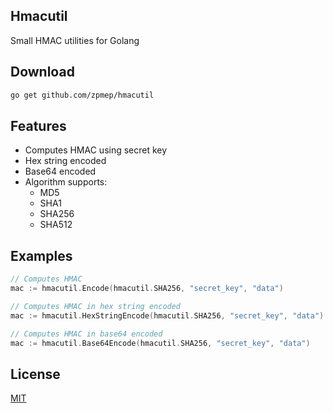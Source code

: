 ## Hmacutil

Small HMAC utilities for Golang

## Download

```bash
go get github.com/zpmep/hmacutil
```

## Features

- Computes HMAC using secret key
- Hex string encoded
- Base64 encoded
- Algorithm supports:
  - MD5
  - SHA1
  - SHA256
  - SHA512

## Examples

```go
// Computes HMAC
mac := hmacutil.Encode(hmacutil.SHA256, "secret_key", "data")

// Computes HMAC in hex string encoded
mac := hmacutil.HexStringEncode(hmacutil.SHA256, "secret_key", "data")

// Computes HMAC in base64 encoded
mac := hmacutil.Base64Encode(hmacutil.SHA256, "secret_key", "data")
```

## License

[MIT](LICENSE)